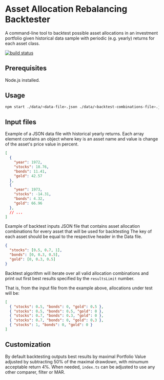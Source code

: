 # Asset Allocation Rebalancing Backtester

A command-line tool to backtest possible asset allocations in an investment portfolio given historical data sample with periodic (e.g. yearly) returns for each asset class.

[![build status](https://img.shields.io/travis/iredchuk/asset-rebalancing/main.svg?style=flat-square)](https://app.travis-ci.com/github/iredchuk/asset-rebalancing)

## Prerequisites

Node.js installed.

## Usage

```sh
npm start ./data/<data-file>.json ./data/<backtest-combinations-file>.json <resultsLimit>
```

## Input files

Example of a JSON data file with historical yearly returns.
Each array element contains an object where key is an asset name and value is change of the asset's price value in percent.

```json
[
  {
    "year": 1972,
    "stocks": 18.76,
    "bonds": 11.41,
    "gold": 42.57
  },
  {
    "year": 1973,
    "stocks": -14.31,
    "bonds": 4.32,
    "gold": 66.96
  },
  // ...
]
```

Example of backtest inputs JSON file that contains asset allocation combinations for every asset that will be used for backtesting
The key of each asset should be equal to the respective header in the Data file.

```json
{
  "stocks": [0.5, 0.7, 1],
  "bonds": [0, 0.3, 0.5],
  "gold": [0, 0.3, 0.5]
}
```

Backtest algorithm will iterate over all valid allocation combinations and print out first best results specified by the `resultsLimit` number.

That is, from the input file from the example above, allocations under test will be:

```json
[
  { "stocks": 0.5, "bonds": 0, "gold": 0.5 },
  { "stocks": 0.5, "bonds": 0.5, "gold": 0 },
  { "stocks": 0.7, "bonds": 0.3, "gold": 0 },
  { "stocks": 0.7, "bonds": 0, "gold": 0.3 },
  { "stocks": 1, "bonds": 0, "gold": 0 }
]
```

## Customization

By default backtesting outputs best results by maximal Portfolio Value adjusted by subtracting 50% of the maximal drawdown, with minumum acceptable return 4%. When needed, `index.ts` can be adjusted to use any other comparer, filter or MAR.
